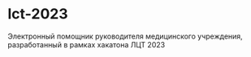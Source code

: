 # lct-2023
 Электронный помощник руководителя медицинского учреждения, разработанный в рамках хакатона ЛЦТ 2023
